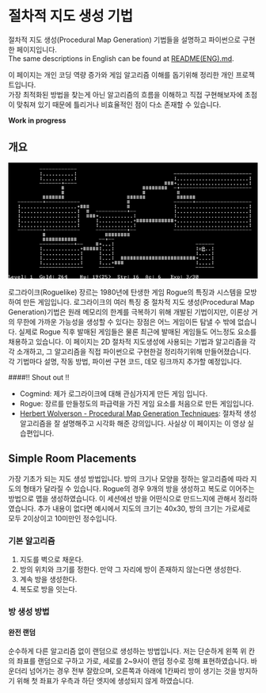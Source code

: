 # 절차적 지도 생성 기법

절차적 지도 생성(Procedural Map Generation) 기법들을 설명하고 파이썬으로 구현한 페이지입니다.  
The same descriptions in English can be found at  [README(ENG).md](README(Eng).md).  

이 페이지는 개인 코딩 역량 증가와 게임 알고리즘 이해를 돕기위해 정리한 개인 프로젝트입니다.  
가장 최적화된 방법을 찾는게 아닌 알고리즘의 흐름을 이해하고 직접 구현해보자에 초점이 맞춰져 있기 때문에 틀리거나 비효율적인 점이 다소 존재할 수 있습니다.
  

**Work in progress**

## 개요
![로그](images/로그.png)

로그라이크(Roguelike) 장르는 1980년에 탄생한 게임 Rogue의 특징과 시스템을 모방하여 만든 게임입니다. 
로그라이크의 여러 특징 중 절차적 지도 생성(Procedural Map Generation)기법은 원래 메모리의 한계를 극복하기 위해 개발된 기법이지만,
이론상 거의 무한에 가까운 가능성을 생성할 수 있다는 장점은 어느 게임이든 탐낼 수 밖에 없습니다.
실제로 Rogue 직후 발매된 게임들은 물론 최근에 발매된 게임들도 어느정도 요소를 채용하고 있습니다.
이 페이지는 2D 절차적 지도생성에 사용되는 기법과 알고리즘을 각각 소개하고, 그 알고리즘을 직접 파이썬으로 구현한걸 정리하기위해 만들어졌습니다.
각 기법마다 설명, 작동 방법, 파이썬 구현 코드, 데모 링크까지 추가할 예정입니다.

####!! Shout out !!
- Cogmind: 제가 로그라이크에 대해 관심가지게 만든 게임 입니다.
- Rogue: 장르를 만들정도의 파급력을 가진 게임 요소를 처음으로 만든 게임입니다.
- [Herbert Wolverson - Procedural Map Generation Techniques](https://www.youtube.com/watch?v=TlLIOgWYVpI): 절차적 생성 알고리즘을 잘 설명해주고 시각화 해준 강의입니다. 사실상 이 페이지는 이 영상 실습편입니다.  

## Simple Room Placements

가장 기초가 되는 지도 생성 방법입니다. 방의 크기나 모양을 정하는 알고리즘에 따라 지도의 형태가 달라질 수 있습니다. Rogue의 경우 9개의 방을 생성하고 복도로 이어주는 방법으로 맵을 생성하였습니다.
이 세션에선 방을 어떤식으로 만드느지에 관해서 정리하였습니다. 추가 내용이 없다면 예시에서 지도의 크기는 40x30, 방의 크기는 가로세로 모두 2이상이고 10미만인 정수입니다.
 
### 기본 알고리즘
1. 지도를 벽으로 채운다.
2. 방의 위치와 크기를 정한다. 만약 그 자리에 방이 존재하지 않는다면 생성한다.
3. 계속 방을 생성한다.
4. 복도로 방을 잇는다.

### 방 생성 방법
#### 완전 랜덤
순수하게 다른 알고리즘 없이 랜덤으로 생성하는 방법입니다.
저는 단순하게 왼쪽 위 칸의 좌표를 랜덤으로 구하고 가로, 세로를 2~9사이 랜덤 정수로 정해 표현하였습니다. 바운더리 넘어가는 경우 전부 잘랐으며, 오른쪽과 아래에 1칸짜리 방이 생기는 것을 방지하기 위해 첫 좌표가 우측과 하단 엣지에 생성되지 않게 하였습니다.




